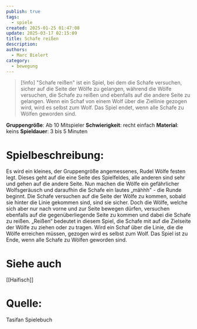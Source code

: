 ```yaml
---
publish: true
tags:
  - spiele
created: 2025-01-25 01:47:08
update: 2025-03-17 02:15:09
title: Schafe reißen
description: 
authors:
  - Marc Bielert
category:
  - bewegung
---
```


>[!info]
>"Schafe reißen" ist ein Spiel, bei dem die Schafe versuchen, sicher auf die Seite der Wölfe zu gelangen, während die Wölfe versuchen, die Schafe zu reißen und ebenfalls auf die andere Seite zu gelangen. Wenn ein Schaf von einem Wolf über die Ziellinie gezogen wird, wird es selbst zum Wolf. Das Spiel endet, wenn alle Schafe zu Wölfen geworden sind.

**Gruppengröße**: Ab 10 Mitspieler
**Schwierigkeit**: recht einfach
**Material**: keins
**Spieldauer**: 3 bis 5 Minuten

# **Spielbeschreibung**:

Es wird ein kleines, der Gruppengröße angemessenes, Rudel Wölfe festen legt. Dieses geht auf die eine Seite des Spielfeldes, alle anderen sind sehr und gehen auf die andere Seite. Nun machen die Wölfe ein gefährlicher Wolfsgeräusch und daraufhin die Schafe ein lautes „mähhh" - die Runde beginnt. Die Schafe versuchen auf die Seite der Wölfe zu kommen, sobald sie hinter die Linie gekommen sind, sind sie sicher. Doch die Wölfe, welche sich aber nur nach vorne und zur Seite bewegen dürfen, versuchen ebenfalls auf die gegenüberliegende Seite zu kommen und dabei die Schafe zu reißen. „Reißen“ bedeutet in diesem Spiel, die Schafe mit auf die Zielseite der Wölfe zu ziehen oder zu tragen. Wird ein Schaf über die Linie, die die Wölfe erreichen müssen, gezogen wird es selbst zum Wolf. Das Spiel ist zu Ende, wenn alle Schafe zu Wölfen geworden sind.

# Siehe auch

[[Haifisch]]

# **Quelle**:

Tasifan Spielebuch

